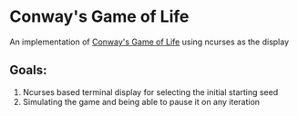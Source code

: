# Conway's Game of Life
An implementation of [Conway's Game of Life](https://en.wikipedia.org/wiki/Conway%27s_Game_of_Life) using ncurses as the display

## Goals: 
1. Ncurses based terminal display for selecting the initial starting seed
2. Simulating the game and being able to pause it on any iteration